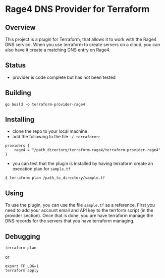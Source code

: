 # Rage4 DNS Provider for Terraform

## Overview
This project is a plugin for Terraform, that allows it to work with the Rage4 DNS service.  When you use terraform to create servers on a cloud, you can also have it create a matching DNS entry on Rage4.

## Status
* provider is code complete but has not been tested

## Building
```
go build -o terraform-provider-rage4
```
## Installing
* clone the repo to your local machine
* add the following to the file `~/.terraformrc`
```
providers {
    rage4 = "/path_directory/terraform-rage4/terraform-provider-rage4"
}
```
* you can test that the plugin is installed by having terraform create an execation plan for `sample.tf`
```
$ terraform plan /path_to_directory/sample.tf
```

## Using
To use the plugin, you can use the file `sample.tf` as a reference.  First you need to add your account email and API key to the terrform script (in the provider section).  Once that is done, you are have terraform manage the DNS records for the servers that you have terraform managing.

## Debugging

```
terraform plan
```
or 
```
export TF_LOG=1 
terraform apply 
```